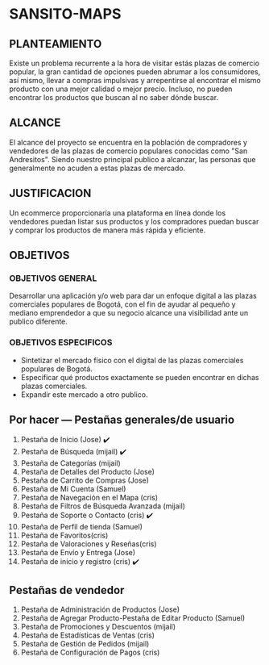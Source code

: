 # SANSITO-MAPS

## PLANTEAMIENTO
Existe un problema recurrente a la hora de visitar estás plazas de comercio popular, la gran cantidad de opciones pueden abrumar a los consumidores,  así mismo, llevar a compras impulsivas y arrepentirse al encontrar el mismo producto con una mejor calidad o mejor precio. Incluso, no pueden encontrar los productos que buscan al no saber dónde buscar. 
## ALCANCE
El alcance del proyecto se encuentra en la población de compradores y vendedores de las plazas de comercio populares conocidas como "San Andresitos".
Siendo nuestro principal publico a alcanzar, las personas que generalmente no acuden a estas plazas de mercado.
## JUSTIFICACION
Un ecommerce proporcionaría una plataforma en línea donde los vendedores puedan listar sus productos y los compradores puedan buscar y comprar los productos de manera más rápida y eficiente.
## OBJETIVOS
### OBJETIVOS GENERAL
Desarrollar una aplicación y/o web para dar un enfoque digital a las plazas comerciales populares de Bogotá, con el fin de ayudar al pequeño y mediano emprendedor a que su negocio alcance una visibilidad ante un publico diferente.
### OBJETIVOS ESPECIFICOS
- Sintetizar el mercado físico con el digital de las plazas comerciales populares de Bogotá.
- Especificar qué productos exactamente se pueden encontrar en dichas plazas comerciales.
- Expandir este mercado a otro publico.


## Por hacer — Pestañas generales/de usuario
1. Pestaña de Inicio (Jose) ✔️
2. Pestaña de Búsqueda (mijail) ✔️
3. Pestaña de Categorías (mijail)
4. Pestaña de Detalles del Producto (Jose)
5. Pestaña de Carrito de Compras (Jose)
6. Pestaña de Mi Cuenta (Samuel)
7. Pestaña de Navegación en el Mapa (cris)
8. Pestaña de Filtros de Búsqueda Avanzada (mijail)
9. Pestaña de Soporte o Contacto (cris) ✔️
10. Pestaña de Perfil de tienda (Samuel)
12. Pestaña de Favoritos(cris)
13. Pestaña de Valoraciones y Reseñas(cris)
14. Pestaña de Envío y Entrega (Jose)
15. Pestaña de inicio y registro (cris) ✔️

## Pestañas de vendedor
1. Pestaña de Administración de Productos (Jose)
2. Pestaña de Agregar Producto-Pestaña de Editar Producto (Samuel)
3. Pestaña de Promociones y Descuentos (mijail)
4. Pestaña de Estadísticas de Ventas (cris)
5. Pestaña de Gestión de Pedidos (mijail)
6. Pestaña de Configuración de Pagos (cris)


